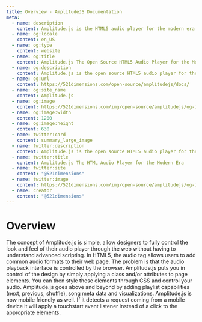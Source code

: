 ```yaml
---
title: Overview - AmplitudeJS Documentation
meta:
  - name: description
    content: Amplitude.js is the HTML5 audio player for the modern era. Using no dependencies, take control of the browser and design a web audio player the way you want it to look.
  - name: og:locale
    content: en_US
  - name: og:type
    content: website
  - name: og:title
    content: Amplitude.js The Open Source HTML5 Audio Player for the Modern Era
  - name: og:description
    content: Amplitude.js is the open source HTML5 audio player for the modern era. Using no dependencies, take control of the browser and design an audio player the way you want it to look.
  - name: og:url
    content: https://521dimensions.com/open-source/amplitudejs/docs/
  - name: og:site_name
    content: Amplitude.js
  - name: og:image
    content: https://521dimensions.com/img/open-source/amplitudejs/og-image-amplitudejs.png
  - name: og:image:width
    content: 1200
  - name: og:image:height
    content: 630
  - name: twitter:card
    content: summary_large_image
  - name: twitter:description
    content: Amplitude.js is the open source HTML5 audio player for the modern era. Using no dependencies, take control of the browser and design an audio player the way you want it to look. Available for free on Github.
  - name: twitter:title
    content: Amplitude.js The HTML Audio Player for the Modern Era
  - name: twitter:site
    content: "@521dimensions"
  - name: twitter:image
    content: https://521dimensions.com/img/open-source/amplitudejs/og-image-amplitudejs.png
  - name: creator
    content: "@521dimensions"
---
```


# Overview

<carbon-ads/>
The concept of Amplitude.js is simple, allow designers to fully control the look
and feel of their audio player through the web without having to understand
advanced scripting. In HTML5, the audio tag allows users to add common audio
formats to their web page. The problem is that the audio playback interface is
controlled by the browser. Amplitude.js puts you in control of the design by
simply applying a class and/or attributes to page elements. You can then style these
elements through CSS and control your audio. Amplitude.js goes above and
beyond by adding playlist capabilities (next, previous, shuffle), song meta
data and visualizations. Amplitude.js is now mobile friendly as well. If it
detects a request coming from a mobile device it will apply a touchstart event
listener instead of a click to the appropriate elements.
